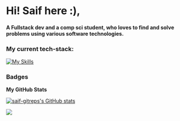 
Hi! Saif here :),
============================================================================================================================
#### A Fullstack dev and a comp sci student, who loves to find and solve problems using various software technologies. 

<!--
## My hobbies and skills :
### Frequently used languages: **<span style="font-weight: bold; color: #388E3C;">JavaScript</span>** / **<span style="font-weight: bold; color: #388E3C;">TypeScript</span>**, **<span style="font-weight: bold; color: #388E3C;">Python</span>**, **<span style="font-weight: bold; color: #388E3C;">C++</span>**, **<span style="font-weight: bold; color: #388E3C;">Go**</span> (beginner phase)

### Frontend: **<span style="font-weight: bold; color: #388E3C;">React</span>**, **<span style="font-weight: bold; color: #388E3C;">Tailwind CSS</span>**, **<span style="font-weight: bold; color: #388E3C;">HTML/CSS</span>**, **<span style="font-weight: bold; color: #388E3C;">Flutter**</span> (beginner phase)

### Backend: **<span style="font-weight: bold; color: #388E3C;">Node.js (Express.js)</span>**, **<span style="font-weight: bold; color: #388E3C;">Python (Flask.py)</span>**, **<span style="font-weight: bold; color: #388E3C;">MySQL</span>**, **<span style="font-weight: bold; color: #388E3C;">MongoDB</span>**, **<span style="font-weight: bold; color: #388E3C;">Appwrite (BaaS)</span>**
-->
### My current tech-stack:

[![My Skills](https://skillicons.dev/icons?i=go,py,cpp,html,css,js,ts,tailwind,jest,cypress,react,flutter,redux,nodejs,express,nextjs,flask,anaconda,appwrite,git,github,mongodb,mysql,netlify,prisma,sqlite,vercel,npm,&perline=2)](https://skillicons.dev)

### Badges

<b>My GitHub Stats</b>

<a href="http://www.github.com/saif-gitreps"><img src="https://github-readme-stats.vercel.app/api?username=saif-gitreps&show_icons=true&hide=&count_private=true&title_color=22c55e&text_color=facc15&icon_color=22c55e&bg_color=000000&hide_border=true&show_icons=true" alt="saif-gitreps's GitHub stats" /></a>

<a href="http://www.github.com/saif-gitreps"><img src="https://github-readme-streak-stats.herokuapp.com/?user=saif-gitreps&stroke=facc15&background=000000&ring=22c55e&fire=22c55e&currStreakNum=facc15&currStreakLabel=22c55e&sideNums=facc15&sideLabels=facc15&dates=facc15&hide_border=true" /></a>
